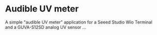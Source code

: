 # Audible UV meter

A simple "audible UV meter" application for a Seeed Studio Wio Terminal
and a GUVA-S12SD analog UV sensor ...
